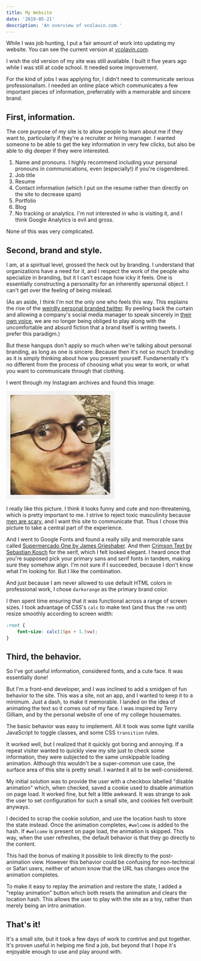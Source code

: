```yaml
---
title: My Website
date: '2019-05-21'
description: 'An overview of vcolavin.com.'
---
```


While I was job hunting, I put a fair amount of work into updating my website. You can see the current version at [vcolavin.com](https://vcolavin.com).

I wish the old version of my site was still available. I built it five years ago while I was still at code school. It needed some improvement.

For the kind of jobs I was applying for, I didn't need to communicate serious professionalism. I needed an online place which communicates a few important pieces of information, preferrably with a memorable and sincere brand.

## First, information.

The core purpose of my site is to allow people to learn about me if they want to, particularly if they're a recruiter or hiring manager. I wanted someone to be able to get the key information in very few clicks, but also be able to dig deeper if they were interested.

1. Name and pronouns. I highly recommend including your personal pronouns in communications, even (especially!) if you're cisgendered.
2. Job title
3. Resume
4. Contact information (which I put on the resume rather than directly on the site to decrease spam)
5. Portfolio
6. Blog
7. No tracking or analytics. I'm not interested in who is visiting it, and I think Google Analytics is evil and gross.

None of this was very complicated.

## Second, brand and style.

I am, at a spiritual level, grossed the heck out by branding. I understand that organizations have a need for it, and I respect the work of the people who specialize in branding, but it I can't escape how icky it feels. One is essentially constructing a personality for an inherently apersonal object. I can't get over the feeling of being mislead.

(As an aside, I think I'm not the only one who feels this way. This explains the rise of the [weirdly personal branded twitter](https://www.vice.com/en_us/article/pangw8/brand-twitter-is-absurd-and-it-will-only-get-worse). By peeling back the curtain and allowing a company's social media manager to speak sincerely in [their own voice](https://twitter.com/steak_umm/status/1045038141978169344), we are no longer being obliged to play along with the uncomfortable and absurd fiction that a brand itself is writing tweets. I prefer this paradigm.)

But these hangups don't apply so much when we're talking about personal branding, as long as one is sincere. Because then it's not so much branding as it is simply thinking about how you present yourself. Fundamentally it's no different from the process of choosing what you wear to work, or what you want to communicate through that clothing.

I went through my Instagram archives and found this image:

![An image of my face.](./face.jpg)

I really like this picture. I think it looks funny and cute and non-threatening, which is pretty important to me. I strive to reject toxic masculinity because [men are scary](https://www.youtube.com/watch?v=ENxbcvUXfnM), and I want this site to communicate that. Thus I chose this picture to take a central part of the experience.

And I went to Google Fonts and found a really silly and memorable sans called [Supermercado One by James Grieshaber](https://fonts.google.com/specimen/Supermercado+One). And then [Crimson Text by Sebastian Kosch](https://fonts.google.com/specimen/Crimson+Text) for the serif, which I felt looked elegant. I heard once that you're supposed pick your primary sans and serif fonts in tandem, making sure they somehow align. I'm not sure if I succeeded, because I don't know what I'm looking for. But I like the combination.

And just because I am never allowed to use default HTML colors in professional work, I chose `darkorange` as the primary brand color.

I then spent time ensuring that it was functional across a range of screen sizes. I took advantage of CSS's `calc` to make text (and thus the `rem` unit) resize smoothly according to screen width:

```css
:root {
	font-size: calc(15px + 1.5vw);
}
```

## Third, the behavior.

So I've got useful information, considered fonts, and a cute face. It was essentially done!

But I'm a front-end developer, and I was inclined to add a smidgen of fun behavior to the site. This was a site, not an app, and I wanted to keep it to a minimum. Just a dash, to make it memorable. I landed on the idea of animating the text so it comes out of my face. I was inspired by Terry Gilliam, and by the personal website of one of my college housemates.

The basic behavior was easy to implement. All it took was some light vanilla JavaScript to toggle classes, and some CSS `transition` rules.

It worked well, but I realized that it quickly got boring and annoying. If a repeat visiter wanted to quickly view my site just to check some information, they were subjected to the same unskippable loading animation. Although this wouldn't be a super-common use case, the surface area of this site is pretty small. I wanted it all to be well-considered.

My initial solution was to provide the user with a checkbox labelled "disable animation" which, when checked, saved a cookie used to disable animation on page load. It worked fine, but felt a little awkward. It was strange to ask the user to set configuration for such a small site, and cookies felt overbuilt anyways.

I decided to scrap the cookie solution, and use the location hash to store the state instead. Once the animation completes, `#welcome` is added to the hash. If `#welcome` is present on page load, the animation is skipped. This way, when the user refreshes, the default behavior is that they go directly to the content.

This had the bonus of making it possible to link directly to the post-animation view. However this behavior could be confusing for non-technical or Safari users, neither of whom know that the URL has changes once the animation completes.

To make it easy to replay the animation and restore the state, I added a "replay animation" button which both resets the animation and clears the location hash. This allows the user to play with the site as a toy, rather than merely being an intro animation.

## That's it!

It's a small site, but it took a few days of work to contrive and put together. It's proven useful in helping me find a job, but beyond that I hope it's enjoyable enough to use and play around with.
